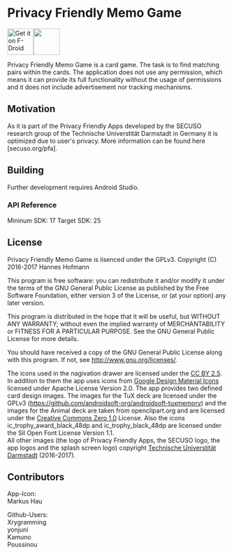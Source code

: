 # Privacy Friendly Memo Game

[<img src="https://f-droid.org/badge/get-it-on.png" alt="Get it on F-Droid" height="60">](https://f-droid.org/repository/browse/?fdid=org.secuso.privacyfriendlymemory)<a href="https://play.google.com/store/apps/details?id=org.secuso.privacyfriendlymemory"><img src="https://play.google.com/intl/en_us/badges/images/generic/en_badge_web_generic.png" height="60"></a>

Privacy Friendly Memo Game is a card game. The task is to find matching pairs within the cards. The application does not use any permission, which means it can provide its full functionality without the usage of permissions and it does not include advertisement nor tracking mechanisms.

## Motivation 

As it is part of the Privacy Friendly Apps developed by the SECUSO research group of the Technische 
Universtität Darmstadt in Germany it is optimized due to user's privacy. More information can be found here [secuso.org/pfa].

## Building

Further development requires Android Studio.

### API Reference

Mininum SDK: 17
Target SDK: 25 

## License

Privacy Friendly Memo Game is lisenced under the GPLv3. Copyright (C) 2016-2017 Hannes Hofmann

This program is free software: you can redistribute it and/or modify
it under the terms of the GNU General Public License as published by
the Free Software Foundation, either version 3 of the License, or
(at your option) any later version.

This program is distributed in the hope that it will be useful,
but WITHOUT ANY WARRANTY; without even the implied warranty of
MERCHANTABILITY or FITNESS FOR A PARTICULAR PURPOSE.  See the
GNU General Public License for more details.

You should have received a copy of the GNU General Public License
along with this program. If not, see <http://www.gnu.org/licenses/>.

The icons used in the nagivation drawer are licensed under the [CC BY 2.5](http://creativecommons.org/licenses/by/2.5/). In addition to them the app uses icons from [Google Design Material Icons](https://design.google.com/icons/index.html) licensed under Apache License Version 2.0.
The app provides two defined card design images. The images for the TuX deck are licensed under the GPLv3 (https://github.com/androidsoft-org/androidsoft-tuxmemory) and the images for the Animal deck are taken from openclipart.org and are licensed under the [Creative Commons Zero 1.0](https://openclipart.org/share) License. Also the icons ic_trophy_award_black_48dp and ic_trophy_black_48dp are licensed under the Sil Open Font License Version 1.1.
<br />
All other images (the logo of Privacy Friendly Apps, the SECUSO logo, the app logos and the splash screen logo) copyright [Technische Universtität Darmstadt](https://www.tu-darmstadt.de) (2016-2017).


## Contributors

App-Icon: <br />
Markus Hau<br />

Github-Users: <br />
Xrygramming <br />
yonjuni <br />
Kamuno <br />
Poussinou
